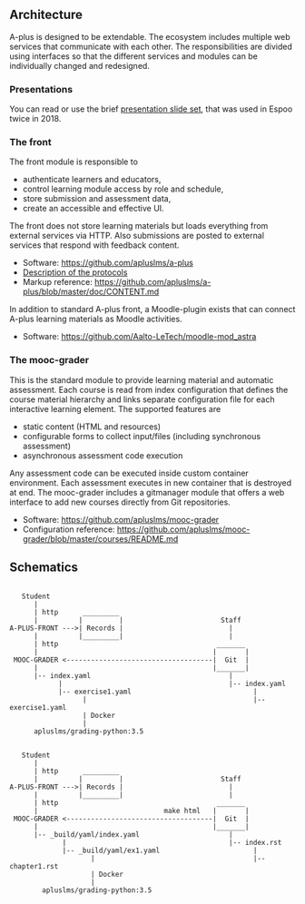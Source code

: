 ## Architecture

A-plus is designed to be extendable. The ecosystem includes multiple web
services that communicate with each other. The responsibilities are
divided using interfaces so that the different services and modules
can be individually changed and redesigned.

### Presentations

You can read or use the brief [presentation slide set](/architecture/presentation/),
that was used in Espoo twice in 2018.

### The front

The front module is responsible to

* authenticate learners and educators,
* control learning module access by role and schedule,
* store submission and assessment data,
* create an accessible and effective UI.

The front does not store learning materials but loads everything
from external services via HTTP. Also submissions are posted
to external services that respond with feedback content.

* Software: <https://github.com/apluslms/a-plus>
* [Description of the protocols](../protocols/)
* Markup reference: <https://github.com/apluslms/a-plus/blob/master/doc/CONTENT.md>

In addition to standard A-plus front, a Moodle-plugin exists that
can connect A-plus learning materials as Moodle activities.

* Software: <https://github.com/Aalto-LeTech/moodle-mod_astra>


### The mooc-grader

This is the standard module to provide learning material and automatic
assessment. Each course is read from index configuration that defines
the course material hierarchy and links separate configuration file
for each interactive learning element. The supported features are

* static content (HTML and resources)
* configurable forms to collect input/files (including synchronous assessment)
* asynchronous assessment code execution

Any assessment code can be executed inside custom container environment.
Each assessment executes in new container that is destroyed at end.
The mooc-grader includes a gitmanager module that offers a web
interface to add new courses directly from Git repositories.

* Software: <https://github.com/apluslms/mooc-grader>
* Configuration reference: <https://github.com/apluslms/mooc-grader/blob/master/courses/README.md>


## Schematics

```

   Student
      |
      | http      _________
      |          |         |                        Staff
A-PLUS-FRONT --->| Records |                          |
      |          |_________|                          |
      | http                                       _______
      |                                           |       |
 MOOC-GRADER <------------------------------------|  Git  |
      |                                           |_______|
      |-- index.yaml                                  |
            |                                         |-- index.yaml
            |-- exercise1.yaml                              |
                  |                                         |-- exercise1.yaml
                  | Docker
                  |
      apluslms/grading-python:3.5

```

```

   Student
      |
      | http      _________
      |          |         |                        Staff
A-PLUS-FRONT --->| Records |                          |
      |          |_________|                          |
      | http                                       _______
      |                               make html   |       |
 MOOC-GRADER <------------------------------------|  Git  |
      |                                           |_______|
      |-- _build/yaml/index.yaml                      |
             |                                        |-- index.rst
             |-- _build/yaml/ex1.yaml                       |
                    |                                       |-- chapter1.rst
                    | Docker
                    |
        apluslms/grading-python:3.5

```
